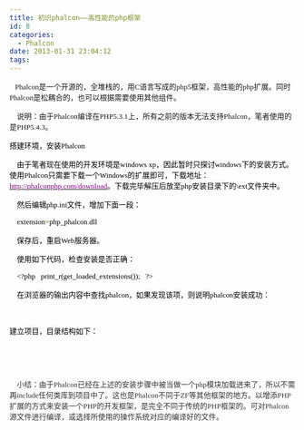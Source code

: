 ```yaml
---
title: 初识phalcon——高性能的php框架
id: 8
categories:
  - Phalcon
date: 2013-01-31 23:04:12
tags:
---
```


<span style="font-size: small;"><span style="font-size: small;"><span style="font-family: 宋体;"><span lang="EN-US">&nbsp;&nbsp;&nbsp;Phalcon是一个开源的，全堆栈的，用C语言写成的php5框架，高性能的php扩展。同时Phalcon是松耦合的，也可以根据需要使用其他组件。</span></span></span></span>

<span style="font-size: small;"><span style="font-size: small;"><span style="font-family: 宋体;"><span lang="EN-US">&nbsp;&nbsp;&nbsp; 说明：由于Phalcon编译在PHP5.3.1上，所有之前的版本无法支持Phalcon，笔者使用的是PHP5.4.3。&nbsp;</span></span></span></span>

<span style="font-size: small;"><span style="font-family: 宋体; color: black; mso-bidi-font-size: 10.5pt; mso-font-kerning: 18.0pt; mso-bidi-font-family: Arial; mso-border-alt: none windowtext 0cm; border: windowtext 1pt; padding: 0cm;">搭建环境，安装<span lang="EN-US">Phalcon</span></span></span>

<span style="font-size: small;"><span style="font-family: 宋体; color: black; mso-bidi-font-size: 10.5pt; mso-font-kerning: 0pt; mso-bidi-font-family: Arial; mso-border-alt: none windowtext 0cm; border: windowtext 1pt; padding: 0cm;" lang="EN-US"><span style="mso-tab-count: 1;">&nbsp;&nbsp;&nbsp; </span></span><span style="font-family: 宋体; color: black; mso-bidi-font-size: 10.5pt; mso-font-kerning: 0pt; mso-bidi-font-family: Arial; mso-border-alt: none windowtext 0cm; border: windowtext 1pt; padding: 0cm;">由于笔者现在使用的开发环境是<span lang="EN-US">windows xp</span>，因此暂时只探讨<span lang="EN-US">windows</span>下的安装方式。使用<span lang="EN-US">Phalcon</span>只需要下载一个<span lang="EN-US">Windows</span>的扩展即可，下载地址：<span lang="EN-US">[<span style="color: #800080;">http://phalconphp.com/download</span>](http://phalconphp.com/download)</span>。下载完毕解压后放至<span lang="EN-US">php</span>安装目录下的<span lang="EN-US">\ext</span>文件夹中。</span></span>

<span style="font-size: small;"><span style="font-family: 宋体; color: black; mso-bidi-font-size: 10.5pt; mso-font-kerning: 0pt; mso-bidi-font-family: Arial; mso-border-alt: none windowtext 0cm; border: windowtext 1pt; padding: 0cm;" lang="EN-US"><span style="mso-tab-count: 1;">&nbsp;&nbsp;&nbsp; </span></span><span style="font-family: 宋体; color: black; mso-bidi-font-size: 10.5pt; mso-font-kerning: 0pt; mso-bidi-font-family: Arial; mso-border-alt: none windowtext 0cm; border: windowtext 1pt; padding: 0cm;">然后编辑<span lang="EN-US">php.ini</span>文件，增加下面一段：</span><a name="OLE_LINK3"></a><a name="OLE_LINK2"></a></span>

<span style="font-size: small;"><span style="mso-bookmark: OLE_LINK2;"><span style="mso-bookmark: OLE_LINK3;"><span style="font-family: 宋体; color: black; mso-bidi-font-size: 10.5pt; mso-font-kerning: 0pt; mso-bidi-font-family: 宋体;" lang="EN-US"><span style="mso-tab-count: 1;">&nbsp;&nbsp;&nbsp; </span>extension</span></span></span><span style="mso-bookmark: OLE_LINK2;"><span style="mso-bookmark: OLE_LINK3;"><span style="font-family: 宋体; color: #666600; mso-bidi-font-size: 10.5pt; mso-font-kerning: 0pt; mso-bidi-font-family: 宋体;" lang="EN-US">=</span></span></span><span style="mso-bookmark: OLE_LINK2;"><span style="mso-bookmark: OLE_LINK3;"><span style="font-family: 宋体; color: black; mso-bidi-font-size: 10.5pt; mso-font-kerning: 0pt; mso-bidi-font-family: 宋体;" lang="EN-US">php_phalcon</span></span></span><span style="mso-bookmark: OLE_LINK2;"><span style="mso-bookmark: OLE_LINK3;"><span style="font-family: 宋体; color: #666600; mso-bidi-font-size: 10.5pt; mso-font-kerning: 0pt; mso-bidi-font-family: 宋体;" lang="EN-US">.</span></span></span><span style="mso-bookmark: OLE_LINK2;"><span style="mso-bookmark: OLE_LINK3;"><span style="font-family: 宋体; color: black; mso-bidi-font-size: 10.5pt; mso-font-kerning: 0pt; mso-bidi-font-family: 宋体;" lang="EN-US">dll</span></span></span></span>

<span style="font-size: small;"><span style="font-family: 宋体; color: black; mso-bidi-font-size: 10.5pt; mso-font-kerning: 0pt; mso-bidi-font-family: Arial;" lang="EN-US"><span style="mso-tab-count: 1;">&nbsp;&nbsp;&nbsp; </span></span><span style="font-family: 宋体; color: black; mso-bidi-font-size: 10.5pt; mso-font-kerning: 0pt; mso-bidi-font-family: Arial;">保存后，重启<span lang="EN-US">Web</span>服务器。</span></span>

<span style="font-size: small;"><span style="font-family: 宋体; color: black; mso-bidi-font-size: 10.5pt; mso-font-kerning: 0pt; mso-bidi-font-family: Arial;" lang="EN-US"><span style="mso-tab-count: 1;">&nbsp;&nbsp;&nbsp; </span></span><span style="font-family: 宋体; color: black; mso-bidi-font-size: 10.5pt; mso-font-kerning: 0pt; mso-bidi-font-family: Arial;">使用如下代码，检查安装是否正确：</span></span>

<span style="font-size: small;"><span style="font-family: 宋体; color: black; mso-bidi-font-size: 10.5pt; mso-font-kerning: 0pt; mso-bidi-font-family: Arial;" lang="EN-US"><span style="mso-tab-count: 1;">&nbsp;&nbsp;&nbsp; </span>&lt;?php<span style="mso-spacerun: yes;">&nbsp;&nbsp; </span>print_r(get_loaded_extensions());<span style="mso-spacerun: yes;">&nbsp;&nbsp; </span>?&gt;</span></span>

<span style="font-size: small;"><span style="font-family: 宋体; color: black; mso-bidi-font-size: 10.5pt; mso-font-kerning: 0pt; mso-bidi-font-family: Arial;" lang="EN-US"><span style="mso-tab-count: 1;">&nbsp;&nbsp;&nbsp; </span></span><span style="font-family: 宋体; color: black; mso-bidi-font-size: 10.5pt; mso-font-kerning: 0pt; mso-bidi-font-family: Arial;">在浏览器的输出内容中查找<span lang="EN-US">phalcon</span>，如果发现该项，则说明<span lang="EN-US">phalcon</span>安装成功：</span></span>

&nbsp;

<span style="font-size: small;"><span style="font-family: 宋体; color: black; mso-bidi-font-size: 10.5pt; mso-font-kerning: 0pt; mso-bidi-font-family: Arial;">建立项目，目录结构如下：</span></span>

&nbsp;

<span style="font-family: 宋体; color: #333333; font-size: small; mso-bidi-font-size: 10.5pt;" lang="EN-US"><span style="mso-tab-count: 1;">&nbsp;&nbsp;&nbsp; </span></span>

<span style="font-size: small;"><span style="font-family: 宋体; color: #333333; mso-bidi-font-size: 10.5pt;" lang="EN-US"><span style="mso-tab-count: 1;">&nbsp;&nbsp;&nbsp; 小结：由于Phalcon已经在上述的安装步骤中被当做一个php模块加载进来了，所以不需再include任何类库到项目中了。这也是Phalcon不同于ZF等其他框架的地方。以增添PHP扩展的方式来安装一个PHP的开发框架，是完全不同于传统的PHP框架的。可对Phalcon源文件进行编译，或选择所使用的操作系统对应的编译好的文件。</span></span></span>

&nbsp;